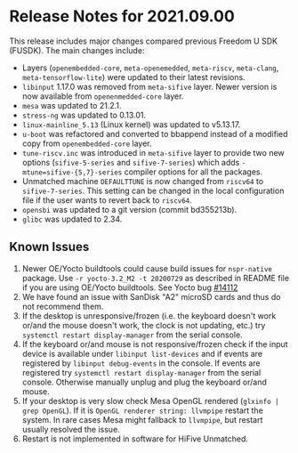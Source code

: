 # Release Notes for 2021.09.00

This release includes major changes compared previous Freedom U SDK (FUSDK). The main changes include:

- Layers (`openembedded-core`, `meta-openemedded`, `meta-riscv`, `meta-clang`,  `meta-tensorflow-lite`) were updated to their latest revisions.
- `libinput` 1.17.0 was removed from `meta-sifive` layer. Newer version is now available from `openenmedded-core` layer.
- `mesa` was updated to 21.2.1.
- `stress-ng` was updated to 0.13.01.
- `linux-mainline_5.13` (Linux kernel) was updated to v5.13.17.
- `u-boot` was refactored and converted to bbappend instead of a modified copy from `openembedded-core` layer.
- `tune-riscv.inc` was introduced in `meta-sifive` layer to provide two new options (`sifive-5-series` and `sifive-7-series`) which adds `-mtune=sifive-{5,7}-series` compiler options for all the packages.
- Unmatched machine `DEFAULTTUNE` is now changed from `riscv64` to `sifive-7-series`. This setting can be changed in the local configuration file if the user wants to revert back to `riscv64`.
- `opensbi` was updated to a git version (commit bd355213b).
-  `glibc` was updated to 2.34.

## Known Issues

1. Newer OE/Yocto buildtools could cause build issues for `nspr-native` package. Use `-r yocto-3.2_M2 -t 20200729` as described in README file if you are using OE/Yocto buildtools. See Yocto bug [#14112](https://bugzilla.yoctoproject.org/show_bug.cgi?id=14112)
2. We have found an issue with SanDisk "A2" microSD cards and thus do not recommend them.
3. If the desktop is unresponsive/frozen (i.e. the keyboard doesn't work or/and the mouse doesn't work, the clock is not updating, etc.) try `systemctl restart display-manager` from the serial console.
4. If the keyboard or/and mouse is not responsive/frozen check if the input device is available under `libinput list-devices` and if events are registered by `libinput debug-events` in the console. If events are registered try `systemctl restart display-manager` from the serial console. Otherwise manually unplug and plug the keyboard or/and mouse.
5. If your desktop is very slow check Mesa OpenGL rendered (`glxinfo | grep OpenGL`). If it is `OpenGL renderer string: llvmpipe` restart the system. In rare cases Mesa might fallback to `llvmpipe`, but restart usually resolved the issue.
6. Restart is not implemented in software for HiFive Unmatched.
